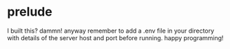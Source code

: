 # prelude
I built this? dammn!
anyway remember to add a .env file in your directory with details of the server host and port before running. happy programming!